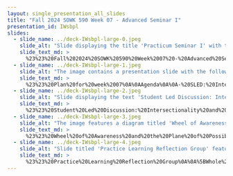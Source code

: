 ```yaml
---
layout: single_presentation_all_slides
title: "Fall 2024 SOWK 590 Week 07 - Advanced Seminar I"
presentation_id: IWsbpl
slides:
  - slide_name: ../deck-IWsbpl-large-0.jpeg
    slide_alt: "Slide displaying the title 'Practicum Seminar I' with the subtitle 'Week 07 for SOWK 590.1.' Authored by Jacob Campbell, Ph.D., LICSW at Heritage University. The background is white and minimalistic."
    slide_text_md: >
      %23%23%20Fall%202024%20SOWK%20590%20Week%2007%20-%20Advanced%20Seminar%20I%0Atitle:%20Fall%202024%20SOWK%20590%20Week%2007%20-%20Advanced%20Seminar%20I%0Adate:%202024-09-29%2021:12:00%0Alocation:%20Heritage%20University%0Atags:%0A%0A%20%20-%20Heritage%20University%0A%20%20-%20MSW%20Program%0A%20%20-%20SOWK%20590%0A%0Apresentation_video:%20%3E%0A%20%20%0Adescription:%20%3E%0A%0AWeek%20seven%20is%20synchronous%20with%20having%20class%20on%20Saturday%20(10/05/24)%20week%20for%20SOWK%20590.%20We%20will%20have%20the%20following%20agenda:%0A%0A-%20SLED:%20Intersectionality%20and%20Identity%0A-%20Mindfulness%20activity%0A-%20Practice%20Learning%20Reflection%20Group%0A%0AThe%20learning%20objectives%20this%20week%20include:%0A%0A-%20Students%20will%20recognize%20the%20shared%20experiences%20of%20peers%20in%20their%20practicum%20and%20be%20able%20to%20use%20the%20group%20as%20a%20method%20for%20sharing%20and%20problem-solving.%0A-%20Students%20will%20analyze%20their%20practicum%20experience,%20reflecting%20on%20how%20it%20connects%20to%20their%20development%20and%20demonstration%20of%20competence.%0A-%20Students%20will%20actively%20practice%20a%20mindfulness%20activity.%0A-%20Students%20consider%20intersectionality%20and%20identity.%0A%0A%0A
  - slide_name: ../deck-IWsbpl-large-1.jpeg
    slide_alt: "The image contains a presentation slide with the following sections:- **Agenda:** Plan for week 03  - SLED: Intersectionality and Identity  - Mindfulness activity  - Practice Learning Reflection Group- **Learning Objectives:**  - Students will recognize shared practicum experiences.  - Students will analyze practicum connections to competence.  - Students will practice mindfulness.  - Students consider intersectionality and identity."
    slide_text_md: >
      %23%23%20Plan%20for%20week%2007%0A%0AAgenda%0A%0A-%20SLED:%20Intersectionality%20and%20Identity%0A-%20Mindfulness%20activity%0A-%20Practice%20Learning%20Reflection%20Group%0A%0ALearning%20Objectives%0A%0A-%20Students%20will%20recognize%20the%20shared%20experiences%20of%20peers%20in%20their%20practicum%20and%20be%20able%20to%20use%20the%20group%20as%20a%20method%20for%20sharing%20and%20problem-solving.%0A-%20Students%20will%20analyze%20their%20practicum%20experience,%20reflecting%20on%20how%20it%20connects%20to%20their%20development%20and%20demonstration%20of%20competence.%0A-%20Students%20will%20actively%20practice%20a%20mindfulness%20activity.%0A-%20Students%20consider%20intersectionality%20and%20identity%0A%0A%0A
  - slide_name: ../deck-IWsbpl-large-2.jpeg
    slide_alt: "Slide displaying the text 'Student Led Discussion: Intersectionality and Identity' on a plain white background."
    slide_text_md: >
      %23%23%20Student%20Led%20Discussion:%20Intersectionality%20and%20Identity%0A%0A
  - slide_name: ../deck-IWsbpl-large-3.jpeg
    slide_alt: "The image features a diagram titled 'Wheel of Awareness,' illustrating a hub and rim model. The hub represents self-awareness, with spokes connecting to rim sections labeled as the first five senses, sixth sense, seventh sense, and eighth sense. Text explains the integration of awareness elements."
    slide_text_md: >
      %23%23%20Wheel%20of%20Awareness%20and%20the%20Plane%20of%20Possibility%0A%3E%20Dr.%20Dan%20Siegle%0A%0A%5BWhole%20Class%20Activity%5D%20Listen%20to%20%5BWheel%20of%20Awareness%20and%20the%20Plane%20of%20Possibility%5D(https://drdansiegel.com/wheel-of-awareness/)%0A%0AHere%20is%20an%20image%20of%20%E2%80%9CThe%20Wheel%20of%20Awareness.%E2%80%9D%20The%20hub%20represents%20the%20experience%20of%20awareness%20itself%20%E2%80%94%20knowing%20%E2%80%94%20while%20the%20rim%20contains%20all%20the%20points%20of%20anything%20we%20can%20become%20aware%20of,%20that%20which%20is%20known%20to%20us.%20We%20can%20send%20a%20spoke%20out%20to%20the%20rim%20to%20focus%20our%20attention%20on%20one%20point%20or%20another%20on%20the%20rim.%20In%20this%20way,%20the%20wheel%20of%20awareness%20becomes%20a%20visual%20metaphor%20for%20the%20integration%20of%20consciousness%20as%20we%20differentiate%20rim-elements%20and%20hub-awareness%20from%20each%20other%20and%20link%20them%20with%20our%20focus%20of%20attention.%0A%0A%0A
  - slide_name: ../deck-IWsbpl-large-4.jpeg
    slide_alt: "Slide titled 'Practice Learning Reflection Group' features discussion points and norms. Discussion points include activity facilitation, practicum events, client needs, and work examples. Group norms emphasize respect, open-mindedness, participation, and confidentiality."
    slide_text_md: >
      %23%23%20Practice%20Learning%20Reflection%20Group%0A%0A%5BWhole%20Class%20Activity%5D%20%20Review%20Norms%0A%0AGroup%20Check-in%20Question:%0AAn%20activity%20that%20is%20facilitating%20learning%20for%20you%20this%20week.%0A%0APracticum%20Discussion:%20%0A-%20What%20are%20some%20of%20the%20things%20that%20are%20happening%20in%20your%20practicums%0A-%20What%20are%20some%20of%20the%20needs%20of%20the%20clients%20you%20are%20working%20with%0A-%20Examples%20of%20client%20work%20to%20share%20with%20the%20group%0A
---
```

